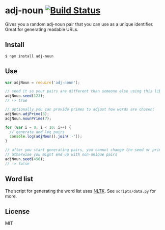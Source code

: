 # adj-noun [![Build Status](https://travis-ci.org/btford/adj-noun.svg?branch=master)](https://travis-ci.org/btford/adj-noun)

Gives you a random adj-noun pair that you can use as a unique identifier.
Great for generating readable URLs.

## Install

```shell
$ npm install adj-noun
```

## Use

```javascript
var adjNoun = require('adj-noun');

// seed it so your pairs are different than someone else using this lib
adjNoun.seed(123);
// -> true

// optionally you can provide primes to adjust how words are chosen:
adjNoun.adjPrime(3);
adjNoun.nounPrime(7);

for (var i = 0; i < 10; i++) {
  // generate and log pairs
  console.log(adjNoun().join('-'));
}

// after you start generating pairs, you cannot change the seed or primes
// otherwise you might end up with non-unique pairs
adjNoun.seed(456);
// -> false
```

## Word list

The script for generating the word list uses [NLTK](http://www.nltk.org/).
See `scripts/data.py` for more.

## License
MIT
